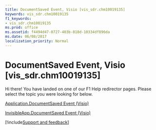 ```yaml
---
title: DocumentSaved Event, Visio [vis_sdr.chm10019135]
keywords: vis_sdr.chm10019135
f1_keywords:
- vis_sdr.chm10019135
ms.prod: office
ms.assetid: f4494d47-0727-403b-818d-10334df896da
ms.date: 06/08/2017
localization_priority: Normal
---
```



# DocumentSaved Event, Visio [vis_sdr.chm10019135]

Hi there! You have landed on one of our F1 Help redirector pages. Please select the topic you were looking for below.

[Application.DocumentSaved Event (Visio)](https://msdn.microsoft.com/library/a11744f6-a1a7-41db-c427-5bae96b9b0ec%28Office.15%29.aspx)

[InvisibleApp.DocumentSaved Event (Visio)](https://msdn.microsoft.com/library/cf0d3906-dad4-8da0-e3f0-64319a6caec8%28Office.15%29.aspx)

[!include[Support and feedback](~/includes/feedback-boilerplate.md)]